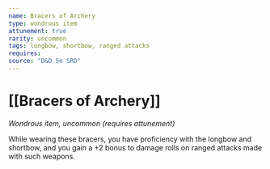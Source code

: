 ```yaml
---
name: Bracers of Archery
type: wondrous item
attunement: true
rarity: uncommon
tags: longbow, shortbow, ranged attacks
requires: 
source: "D&D 5e SRD"
---
```

# [[Bracers of Archery]]

*Wondrous item, uncommon (requires attunement)*

While wearing these bracers, you have proficiency with the longbow and shortbow, and you gain a +2 bonus to damage rolls on ranged attacks made with such weapons.